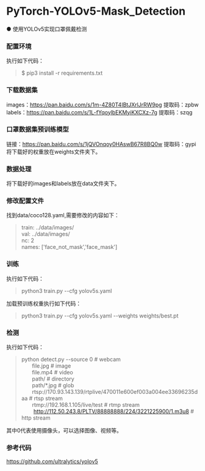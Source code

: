 # PyTorch-YOLOv5-Mask_Detection
● 使用YOLOv5实现口罩佩戴检测

### 配置环境
执行如下代码：
> $ pip3 install -r requirements.txt
### 下载数据集 
images：https://pan.baidu.com/s/1m-4Z80T4IBtJXrlJrRW9pg  提取码：zpbw  
labels：https://pan.baidu.com/s/1L-fYqoylbEKMyiKXCXz-7g  提取码：szqg
### 口罩数据集预训练模型
链接：https://pan.baidu.com/s/1jQVOnqoy0HAswB67R8BQ0w 提取码：gypi  
将下载好的权重放在weights文件夹下。
### 数据处理
将下载好的images和labels放在data文件夹下。
### 修改配置文件
找到data/coco128.yaml,需要修改的内容如下：
> train: ../data/images/   
> val: ../data/images/    
> nc: 2  
> names: ['face_not_mask','face_mask']  
### 训练
执行如下代码：
> python3 train.py --cfg yolov5s.yaml

加载预训练权重执行如下代码：
> python3 train.py --cfg yolov5s.yaml --weights weights/best.pt

### 检测
执行如下代码：
> python detect.py --source 0  # webcam  
&nbsp;&nbsp;&nbsp;&nbsp;&nbsp;&nbsp;&nbsp;file.jpg  # image   
&nbsp;&nbsp;&nbsp;&nbsp;&nbsp;&nbsp;&nbsp;file.mp4  # video  
&nbsp;&nbsp;&nbsp;&nbsp;&nbsp;&nbsp;&nbsp;path/  # directory  
&nbsp;&nbsp;&nbsp;&nbsp;&nbsp;&nbsp;&nbsp;path/*.jpg  # glob  
&nbsp;&nbsp;&nbsp;&nbsp;&nbsp;&nbsp;&nbsp;rtsp://170.93.143.139/rtplive/470011e600ef003a004ee33696235daa  # rtsp stream  
> &nbsp;&nbsp;&nbsp;&nbsp;&nbsp;&nbsp;&nbsp;rtmp://192.168.1.105/live/test  # rtmp stream  
&nbsp;&nbsp;&nbsp;&nbsp;&nbsp;&nbsp;&nbsp; http://112.50.243.8/PLTV/88888888/224/3221225900/1.m3u8  # http stream    
                            
其中0代表使用摄像头，可以选择图像、视频等。

### 参考代码
https://github.com/ultralytics/yolov5
